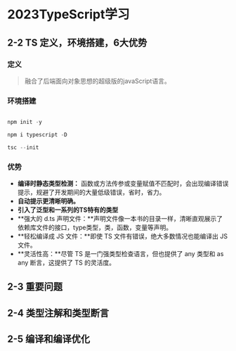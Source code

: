 # 2023TypeScript学习
## 2-2 TS 定义，环境搭建，6大优势
### 定义
> 融合了后端面向对象思想的超级版的javaScript语言。
### 环境搭建
``` typescript

npm init -y

npm i typescript -D

tsc --init

```

### 优势
- **编译时静态类型检测：** 函数或方法传参或变量赋值不匹配时，会出现编译错误提示，规避了开发期间的大量低级错误，省时，省力。
- **自动提示更清晰明确。**
- **引入了泛型和一系列的TS特有的类型**
- **强大的 d.ts 声明文件：**声明文件像一本书的目录一样，清晰直观展示了依赖库文件的接口，type类型，类，函数，变量等声明。
- **轻松编译成 JS 文件：**即使 TS 文件有错误，绝大多数情况也能编译出 JS 文件。
- **灵活性高：**尽管 TS 是一门强类型检查语言，但也提供了 any 类型和 as any 断言，这提供了 TS 的灵活度。

## 2-3 重要问题
## 2-4 类型注解和类型断言
## 2-5 编译和编译优化
